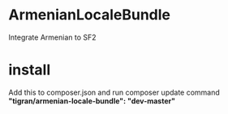 ArmenianLocaleBundle
====================

Integrate Armenian to SF2

install
=======
Add this to composer.json and run composer update command
<b>"tigran/armenian-locale-bundle": "dev-master"</b>
